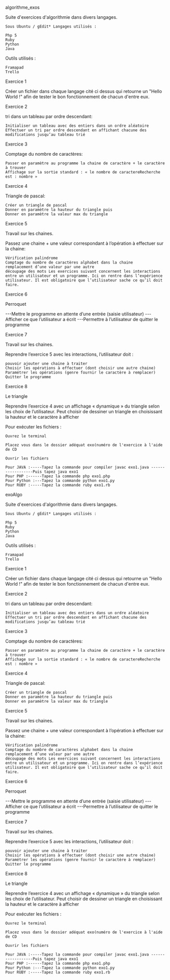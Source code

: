 algorithme_exos

Suite d'exercices d'algorithmie dans divers langages.

    Sous Ubuntu / gEdit* Langages utilisés :

    Php 5
    Ruby
    Python
    Java

Outils utilisés :

    Framapad
    Trello

Exercice 1

Créer un fichier dans chaque langage cité ci dessus qui retourne un "Hello World !" afin de tester le bon fonctionnement de chacun d'entre eux.

Exercice 2

tri dans un tableau par ordre descendant:

    Initialiser un tableau avec des entiers dans un ordre aléatoire
    Effectuer un tri par ordre descendant en affichant chacune des modifications jusqu’au tableau trié

Exercice 3

Comptage du nombre de caractères:

    Passer en paramètre au programme la chaine de caractère + le caractère à trouver
    Affichage sur la sortie standard : « le nombre de caractereRecherche est : nombre »

Exercice 4

Triangle de pascal:

    Créer un triangle de pascal
    Donner en paramètre la hauteur du triangle puis
    Donner en paramètre la valeur max du triangle

Exercice 5

Travail sur les chaines.

Passez une chaine + une valeur correspondant à l’opération à effectuer sur la chaine:

    Vérification palindrome
    Comptage du nombre de caractères alphabet dans la chaine
    remplacement d’une valeur par une autre
    découpage des mots Les exercices suivant concernent les interactions entre un utilisateur et un programme. Ici on rentre dans l’expérience utilisateur. Il est obligatoire que l’utilisateur sache ce qu’il doit faire.

Exercice 6

Perroquet

---Mettre le programme en attente d’une entrée (saisie utilisateur) ---Afficher ce que l’utilisateur a écrit ---Permettre à l’utilisateur de quitter le programme

Exercice 7

Travail sur les chaines.

Reprendre l’exercice 5 avec les interactions, l’utilisateur doit :

    pouvoir ajouter une chaine à traiter
    Choisir les opérations à effectuer (dont choisir une autre chaine)
    Paramétrer les opérations (genre fournir le caractère à remplacer)
    Quitter le programme

Exercice 8

Le triangle

Reprendre l’exercice 4 avec un affichage « dynamique » du triangle selon les choix de l’utilisateur. Peut choisir de dessiner un triangle en choisissant la hauteur et le caractère à afficher

Pour exécuter les fichiers :

    Ouvrez le terminal

    Placez vous dans le dossier adéquat exo(numéro de l'exercice à l'aide de CD

    Ouvrir les fichiers

    Pour JAVA :-----Tapez la commande pour compiler javac exo1.java ------------------Puis tapez java exo1
    Pour PHP :------Tapez la commande php exo1.php
    Pour Python :---Tapez la commande python exo1.py
    Pour RUBY :-----Tapez la commande ruby exo1.rb
exoAlgo

Suite d'exercices d'algorithmie dans divers langages.

    Sous Ubuntu / gEdit* Langages utilisés :

    Php 5
    Ruby
    Python
    Java

Outils utilisés :

    Framapad
    Trello

Exercice 1

Créer un fichier dans chaque langage cité ci dessus qui retourne un "Hello World !" afin de tester le bon fonctionnement de chacun d'entre eux.

Exercice 2

tri dans un tableau par ordre descendant:

    Initialiser un tableau avec des entiers dans un ordre aléatoire
    Effectuer un tri par ordre descendant en affichant chacune des modifications jusqu’au tableau trié

Exercice 3

Comptage du nombre de caractères:

    Passer en paramètre au programme la chaine de caractère + le caractère à trouver
    Affichage sur la sortie standard : « le nombre de caractereRecherche est : nombre »

Exercice 4

Triangle de pascal:

    Créer un triangle de pascal
    Donner en paramètre la hauteur du triangle puis
    Donner en paramètre la valeur max du triangle

Exercice 5

Travail sur les chaines.

Passez une chaine + une valeur correspondant à l’opération à effectuer sur la chaine:

    Vérification palindrome
    Comptage du nombre de caractères alphabet dans la chaine
    remplacement d’une valeur par une autre
    découpage des mots Les exercices suivant concernent les interactions entre un utilisateur et un programme. Ici on rentre dans l’expérience utilisateur. Il est obligatoire que l’utilisateur sache ce qu’il doit faire.

Exercice 6

Perroquet

---Mettre le programme en attente d’une entrée (saisie utilisateur) ---Afficher ce que l’utilisateur a écrit ---Permettre à l’utilisateur de quitter le programme

Exercice 7

Travail sur les chaines.

Reprendre l’exercice 5 avec les interactions, l’utilisateur doit :

    pouvoir ajouter une chaine à traiter
    Choisir les opérations à effectuer (dont choisir une autre chaine)
    Paramétrer les opérations (genre fournir le caractère à remplacer)
    Quitter le programme

Exercice 8

Le triangle

Reprendre l’exercice 4 avec un affichage « dynamique » du triangle selon les choix de l’utilisateur. Peut choisir de dessiner un triangle en choisissant la hauteur et le caractère à afficher

Pour exécuter les fichiers :

    Ouvrez le terminal

    Placez vous dans le dossier adéquat exo(numéro de l'exercice à l'aide de CD

    Ouvrir les fichiers

    Pour JAVA :-----Tapez la commande pour compiler javac exo1.java ------------------Puis tapez java exo1
    Pour PHP :------Tapez la commande php exo1.php
    Pour Python :---Tapez la commande python exo1.py
    Pour RUBY :-----Tapez la commande ruby exo1.rb

